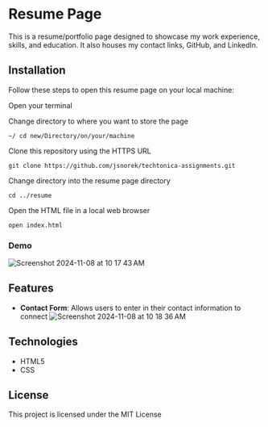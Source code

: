 # Resume Page

This is a resume/portfolio page designed to showcase my work experience, skills, and education. It also houses my contact links, GitHub, and LinkedIn. 

## Installation

Follow these steps to open this resume page on your local machine:

Open your terminal

Change directory to where you want to store the page

```
~/ cd new/Directory/on/your/machine
```

Clone this repository using the HTTPS URL

```
git clone https://github.com/jsnorek/techtonica-assignments.git
```

Change directory into the resume page directory

```
cd ../resume
```

Open the HTML file in a local web browser

```
open index.html
```

### Demo
![Screenshot 2024-11-08 at 10 17 43 AM](https://github.com/user-attachments/assets/2a79616c-d8fa-4072-8849-3e8cce358edc)

## Features

- **Contact Form**: Allows users to enter in their contact information to connect
![Screenshot 2024-11-08 at 10 18 36 AM](https://github.com/user-attachments/assets/a37c8794-74ac-4e4f-bf1f-729ee470a283)

## Technologies

- HTML5
- CSS

## License

This project is licensed under the MIT License
